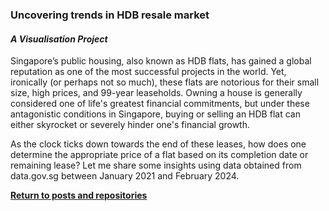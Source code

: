 ### Uncovering trends in HDB resale market

#### *A Visualisation Project*

Singapore’s public housing, also known as HDB flats, has gained a global reputation as one of the most successful projects in the world. Yet, ironically (or perhaps not so much), these flats are notorious for their small size, high prices, and 99-year leaseholds. Owning a house is generally considered one of life's greatest financial commitments, but under these antagonistic conditions in Singapore, buying or selling an HDB flat can either skyrocket or severely hinder one's financial growth.

As the clock ticks down towards the end of these leases, how does one determine the appropriate price of a flat based on its completion date or remaining lease? Let me share some insights using data obtained from data.gov.sg between January 2021 and February 2024.

<a style="font-weight:bold" href="https://KenYeoKP.github.io">Return to posts and repositories</a>
